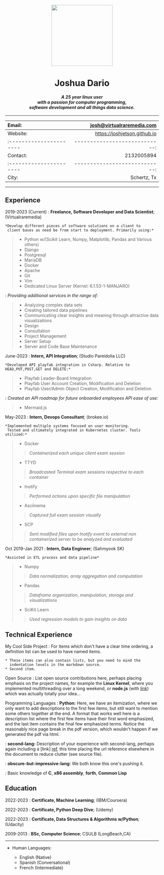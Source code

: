 <p align="center">

<img src="https://i.imgur.com/X44BMVl.png" width="200" height="200">


</p>

<h1 align="center"> Joshua Dario </h1>
<h4 align="center"> 
<i>
A 25 year linux user <br>with a passion for computer programming,<br>software development and all things data science.

</i>
</h4>

----------------------------------------------------


|Email:                 |    josh@virtualraremedia.com|
|:----------------------|----------------------------:|
|Website:               | https://joshjetson.github.io|
|:----------------------|----------------------------:|
|Contact:               |                   2132005894|
|:----------------------|----------------------------:|
|City:                  |                 Schertz, Tx |

----------------------------------------------


Experience
----------

2019-2023 (Current)
:   **Freelance, Software Developer and Data Scientist**; (Virtualraremedia)

    *Develop different pieces of software solutions on a client to
     client bases as need be from start to deployment. Primarily using:*
> - Python w/(Scikit Learn, Numpy, Matplotlib, Pandas and Various others)
> - Django
> - Postgresql
> - MariaDB
> - Docker
> - Apache
> - Git
> - Vim
> - Dedicated Linux Server (Kernel: 6.1.53-1-MANJARO)

:   *Providing additional services in the range of:*
> - Analyzing complex data sets
> - Creating tailored data pipelines
> - Communicating clear insights and meaning through attractive data visualizations
> - Design
> - Consultation
> - Project Management
> - Server Setup
> - Server and Code Base Maintenance


June-2023
:   **Intern, API Integration**; (Studio Pareidolia LLC)

    *Developed API playfab integration in Csharp. Relative to HEAD,PUT,POST,GET and DELETE:*
> - Playfab Leader-Board Integration
> - Playfab User Account Creation, Modification and Deletion
> - Playfab User/Admin Object Creation, Modification and Deletion


:   *Created an API roadmap for future onboarded employees API ease of use:*
> - Mermaid.js

May-2023
:   **Intern, Devops Consultant**; (brokee.io)

    *Implemented multiple systems focused on user monitoring.
     Tested and ultimately integrated in Kubernetes cluster. Tools utilized:*
> - Docker
> > *Containerized each unique client exam session*
> - TTYD
> > *Broadcasted Terminal exam sessions respective to each container*
> - Inotify
> > *Performed actions upon specific file manipulation*
> - Asciinema
> > *Captured full exam session visually*
> - SCP
> > *Sent modified files upon Inotify event to external non containerized server to be analyzed and evaluated*


Oct 2019-Jan 2021
:   **Intern, Data Engineer**; (Sahmyook SK)

    *Assisted in ETL process and data pipeline*
> - Numpy
> > *Data normalization, array aggregation and computation*
> - Pandas
> > *Dataframe organization, manipulation, storage and visualizations*
> - SciKit Learn
> > *Used regression models to gain insights on data*


Technical Experience
--------------------

My Cool Side Project
:   For items which don't have a clear time ordering, a definition
    list can be used to have named items.

    * These items can also contain lists, but you need to mind the
      indentation levels in the markdown source.
    * Second item.

Open Source
:   List open source contributions here, perhaps placing emphasis on
    the project names, for example the **Linux Kernel**, where you
    implemented multithreading over a long weekend, or **node.js**
    (with [link](http://nodejs.org)) which was actually totally
    your idea...

Programming Languages
:   **Python:** Here, we have an itemization, where we only want
    to add descriptions to the first few items, but still want to
    mention some others together at the end. A format that works well
    here is a description list where the first few items have their
    first word emphasized, and the last item contains the final few
    emphasized terms. Notice the reasonably nice page break in the pdf
    version, which wouldn't happen if we generated the pdf via html.

:   **second-lang:** Description of your experience with second-lang,
    perhaps again including a [link] [ref], this time placing the url
    reference elsewhere in the document to reduce clutter (see source
    file). 

:   **obscure-but-impressive-lang:** We both know this one's pushing
    it.

:   Basic knowledge of **C**, **x86 assembly**, **forth**, **Common Lisp**

[ref]: https://github.com/githubuser/superlongprojectname


Education
---------

2022-2023
:   **Certificate, Machine Learning**; (IBM/Coursera)

2022-2023
:   **Certificate, Python Deep Dive**; (Udemy)

2022-2023
:   **Certificate, Data Structures & Algorithms w/Python**; (Udacity)

2009-2013
:   **BSc, Computer Science**; CSULB (LongBeach,CA)


----------------------------------------

* Human Languages:

     * English (Native)
     * Spanish (Conversational)
     * French  (Intermediate)
